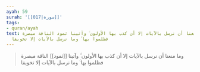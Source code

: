 ```yaml
---
ayah: 59
surah: '[[017|سورة]]'
tags:
- quran/ayah
text: وما منعنا أن نرسل بالآيات إلا أن كذب بها الأولون ۚ وآتينا ثمود الناقة مبصرة
  فظلموا بها ۚ وما نرسل بالآيات إلا تخويفا
---
```

> وما منعنا أن نرسل بالآيات إلا أن كذب بها الأولون ۚ وآتينا [[ثمود]] الناقة مبصرة فظلموا بها ۚ وما نرسل بالآيات إلا تخويفا
